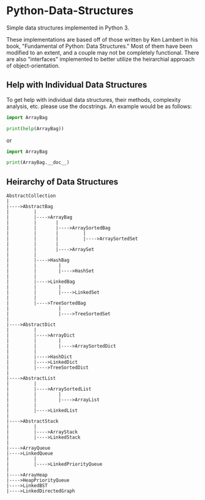 # Python-Data-Structures
Simple data structures implemented in Python 3.

These implementations are based off of those written by Ken Lambert in his book, "Fundamental of Python: Data Structures."
Most of them have been modified to an extent, and a couple may not be completely functional. There are also
"interfaces" implemented to better utilize the heirarchial approach of object-orientation.

## Help with Individual Data Structures
To get help with individual data structures, their methods, complexity analysis, etc. please use the docstrings. An example would be as follows:
```python
import ArrayBag

print(help(ArrayBag))
```
or
```python
import ArrayBag

print(ArrayBag.__doc__)
```

## Heirarchy of Data Structures
```
AbstractCollection
|
|---->AbstractBag
|         |
|         |---->ArrayBag
|         |       |
|         |       |---->ArraySortedBag
|         |       |         |
|         |       |         |---->ArraySortedSet
|         |       |
|         |       |---->ArraySet
|         |
|         |---->HashBag
|         |        |
|         |        |---->HashSet
|         |
|         |---->LinkedBag
|         |        |
|         |        |---->LinkedSet
|         |
|         |---->TreeSortedBag
|                  |
|                  |---->TreeSortedSet
|
|---->AbstractDict
|         |
|         |---->ArrayDict
|         |        |
|         |        |---->ArraySortedDict
|         |
|         |---->HashDict
|         |---->LinkedDict
|         |---->TreeSortedDict
|
|---->AbstractList
|         |
|         |---->ArraySortedList
|         |        |
|         |        |---->ArrayList
|         |
|         |---->LinkedList
|
|---->AbstractStack
|         |
|         |---->ArrayStack
|         |---->LinkedStack
|
|---->ArrayQueue
|---->LinkedQueue
|         |
|         |---->LinkedPriorityQueue
|
|---->ArrayHeap
|---->HeapPriorityQueue
|---->LinkedBST
|---->LinkedDirectedGraph
```
